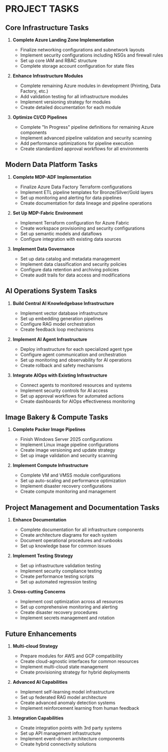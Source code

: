 # PROJECT TASKS

## Core Infrastructure Tasks

1. **Complete Azure Landing Zone Implementation**
   - Finalize networking configurations and subnetwork layouts
   - Implement security configurations including NSGs and firewall rules
   - Set up core IAM and RBAC structure
   - Complete storage account configuration for state files

2. **Enhance Infrastructure Modules**
   - Complete remaining Azure modules in development (Printing, Data Factory, etc.)
   - Add validation testing for all infrastructure modules
   - Implement versioning strategy for modules
   - Create detailed documentation for each module

3. **Optimize CI/CD Pipelines**
   - Complete "In Progress" pipeline definitions for remaining Azure components
   - Implement advanced pipeline validation and security scanning
   - Add performance optimizations for pipeline execution
   - Create standardized approval workflows for all environments

## Modern Data Platform Tasks

1. **Complete MDP-ADF Implementation**
   - Finalize Azure Data Factory Terraform configurations
   - Implement ETL pipeline templates for Bronze/Silver/Gold layers
   - Set up monitoring and alerting for data pipelines
   - Create documentation for data lineage and pipeline operations

2. **Set Up MDP-Fabric Environment**
   - Implement Terraform configuration for Azure Fabric
   - Create workspace provisioning and security configurations
   - Set up semantic models and dataflows
   - Configure integration with existing data sources

3. **Implement Data Governance**
   - Set up data catalog and metadata management
   - Implement data classification and security policies
   - Configure data retention and archiving policies
   - Create audit trails for data access and modifications

## AI Operations System Tasks

1. **Build Central AI Knowledgebase Infrastructure**
   - Implement vector database infrastructure
   - Set up embedding generation pipelines
   - Configure RAG model orchestration
   - Create feedback loop mechanisms

2. **Implement AI Agent Infrastructure**
   - Deploy infrastructure for each specialized agent type
   - Configure agent communication and orchestration
   - Set up monitoring and observability for AI operations
   - Create rollback and safety mechanisms

3. **Integrate AIOps with Existing Infrastructure**
   - Connect agents to monitored resources and systems
   - Implement security controls for AI access
   - Set up approval workflows for automated actions
   - Create dashboards for AIOps effectiveness monitoring

## Image Bakery & Compute Tasks

1. **Complete Packer Image Pipelines**
   - Finish Windows Server 2025 configurations
   - Implement Linux image pipeline configurations
   - Create image versioning and update strategy
   - Set up image validation and security scanning

2. **Implement Compute Infrastructure**
   - Complete VM and VMSS module configurations
   - Set up auto-scaling and performance optimization
   - Implement disaster recovery configurations
   - Create compute monitoring and management

## Project Management and Documentation Tasks

1. **Enhance Documentation**
   - Complete documentation for all infrastructure components
   - Create architecture diagrams for each system
   - Document operational procedures and runbooks
   - Set up knowledge base for common issues

2. **Implement Testing Strategy**
   - Set up infrastructure validation testing
   - Implement security compliance testing
   - Create performance testing scripts
   - Set up automated regression testing

3. **Cross-cutting Concerns**
   - Implement cost optimization across all resources
   - Set up comprehensive monitoring and alerting
   - Create disaster recovery procedures
   - Implement secrets management and rotation

## Future Enhancements

1. **Multi-cloud Strategy**
   - Prepare modules for AWS and GCP compatibility
   - Create cloud-agnostic interfaces for common resources
   - Implement multi-cloud state management
   - Create provisioning strategy for hybrid deployments

2. **Advanced AI Capabilities**
   - Implement self-learning model infrastructure
   - Set up federated RAG model architecture
   - Create advanced anomaly detection systems
   - Implement reinforcement learning from human feedback

3. **Integration Capabilities**
   - Create integration points with 3rd party systems
   - Set up API management infrastructure
   - Implement event-driven architecture components
   - Create hybrid connectivity solutions